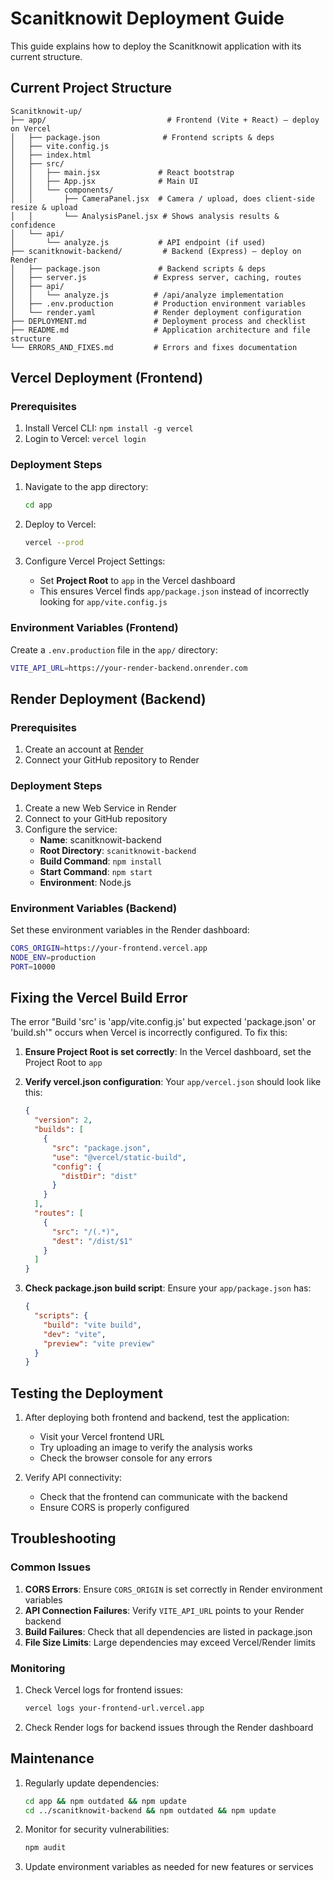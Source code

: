 # Scanitknowit Deployment Guide

This guide explains how to deploy the Scanitknowit application with its current structure.

## Current Project Structure

```
Scanitknowit-up/
├── app/                           # Frontend (Vite + React) — deploy on Vercel
│   ├── package.json              # Frontend scripts & deps
│   ├── vite.config.js
│   ├── index.html
│   ├── src/
│   │   ├── main.jsx             # React bootstrap
│   │   ├── App.jsx              # Main UI
│   │   └── components/
│   │       ├── CameraPanel.jsx  # Camera / upload, does client-side resize & upload
│   │       └── AnalysisPanel.jsx # Shows analysis results & confidence
│   └── api/
│       └── analyze.js           # API endpoint (if used)
├── scanitknowit-backend/         # Backend (Express) — deploy on Render
│   ├── package.json             # Backend scripts & deps
│   ├── server.js               # Express server, caching, routes
│   ├── api/
│   │   └── analyze.js          # /api/analyze implementation
│   ├── .env.production         # Production environment variables
│   └── render.yaml             # Render deployment configuration
├── DEPLOYMENT.md               # Deployment process and checklist
├── README.md                   # Application architecture and file structure
└── ERRORS_AND_FIXES.md         # Errors and fixes documentation
```

## Vercel Deployment (Frontend)

### Prerequisites
1. Install Vercel CLI: `npm install -g vercel`
2. Login to Vercel: `vercel login`

### Deployment Steps
1. Navigate to the app directory:
   ```bash
   cd app
   ```

2. Deploy to Vercel:
   ```bash
   vercel --prod
   ```

3. Configure Vercel Project Settings:
   - Set **Project Root** to `app` in the Vercel dashboard
   - This ensures Vercel finds `app/package.json` instead of incorrectly looking for `app/vite.config.js`

### Environment Variables (Frontend)
Create a `.env.production` file in the `app/` directory:
```bash
VITE_API_URL=https://your-render-backend.onrender.com
```

## Render Deployment (Backend)

### Prerequisites
1. Create an account at [Render](https://render.com)
2. Connect your GitHub repository to Render

### Deployment Steps
1. Create a new Web Service in Render
2. Connect to your GitHub repository
3. Configure the service:
   - **Name**: scanitknowit-backend
   - **Root Directory**: `scanitknowit-backend`
   - **Build Command**: `npm install`
   - **Start Command**: `npm start`
   - **Environment**: Node.js

### Environment Variables (Backend)
Set these environment variables in the Render dashboard:
```bash
CORS_ORIGIN=https://your-frontend.vercel.app
NODE_ENV=production
PORT=10000
```

## Fixing the Vercel Build Error

The error "Build 'src' is 'app/vite.config.js' but expected 'package.json' or 'build.sh'" occurs when Vercel is incorrectly configured. To fix this:

1. **Ensure Project Root is set correctly**: In the Vercel dashboard, set the Project Root to `app`

2. **Verify vercel.json configuration**: Your `app/vercel.json` should look like this:
   ```json
   {
     "version": 2,
     "builds": [
       {
         "src": "package.json",
         "use": "@vercel/static-build",
         "config": {
           "distDir": "dist"
         }
       }
     ],
     "routes": [
       {
         "src": "/(.*)",
         "dest": "/dist/$1"
       }
     ]
   }
   ```

3. **Check package.json build script**: Ensure your `app/package.json` has:
   ```json
   {
     "scripts": {
       "build": "vite build",
       "dev": "vite",
       "preview": "vite preview"
     }
   }
   ```

## Testing the Deployment

1. After deploying both frontend and backend, test the application:
   - Visit your Vercel frontend URL
   - Try uploading an image to verify the analysis works
   - Check the browser console for any errors

2. Verify API connectivity:
   - Check that the frontend can communicate with the backend
   - Ensure CORS is properly configured

## Troubleshooting

### Common Issues

1. **CORS Errors**: Ensure `CORS_ORIGIN` is set correctly in Render environment variables
2. **API Connection Failures**: Verify `VITE_API_URL` points to your Render backend
3. **Build Failures**: Check that all dependencies are listed in package.json
4. **File Size Limits**: Large dependencies may exceed Vercel/Render limits

### Monitoring

1. Check Vercel logs for frontend issues:
   ```bash
   vercel logs your-frontend-url.vercel.app
   ```

2. Check Render logs for backend issues through the Render dashboard

## Maintenance

1. Regularly update dependencies:
   ```bash
   cd app && npm outdated && npm update
   cd ../scanitknowit-backend && npm outdated && npm update
   ```

2. Monitor for security vulnerabilities:
   ```bash
   npm audit
   ```

3. Update environment variables as needed for new features or services